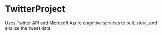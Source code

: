 # TwitterProject
Uses Twitter API and Microsoft Azure cognitive services to pull, store, and analize the tweet data.
